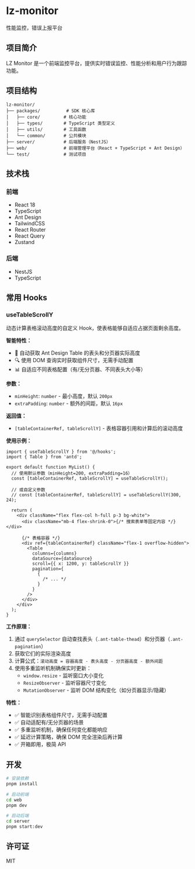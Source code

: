 # lz-monitor

性能监控，错误上报平台

## 项目简介

LZ Monitor 是一个前端监控平台，提供实时错误监控、性能分析和用户行为跟踪功能。

## 项目结构

```
lz-monitor/
├── packages/          # SDK 核心库
│   ├── core/         # 核心功能
│   ├── types/        # TypeScript 类型定义
│   ├── utils/        # 工具函数
│   └── common/       # 公共模块
├── server/           # 后端服务（NestJS）
├── web/              # 前端管理平台（React + TypeScript + Ant Design）
└── test/             # 测试项目
```

## 技术栈

### 前端

- React 18
- TypeScript
- Ant Design
- TailwindCSS
- React Router
- React Query
- Zustand

### 后端

- NestJS
- TypeScript

## 常用 Hooks

### useTableScrollY

动态计算表格滚动高度的自定义 Hook，使表格能够自适应占据页面剩余高度。

**智能特性：**

- 🎯 自动获取 Ant Design Table 的表头和分页器实际高度
- 🔍 使用 DOM 查询实时获取组件尺寸，无需手动配置
- 📊 自适应不同表格配置（有/无分页器、不同表头大小等）

**参数：**

- `minHeight`: `number` - 最小高度，默认 `200px`
- `extraPadding`: `number` - 额外的间距，默认 `16px`

**返回值：**

- `[tableContainerRef, tableScrollY]` - 表格容器引用和计算后的滚动高度

**使用示例：**

```tsx
import { useTableScrollY } from '@/hooks';
import { Table } from 'antd';

export default function MyList() {
  // 使用默认参数（minHeight=200, extraPadding=16）
  const [tableContainerRef, tableScrollY] = useTableScrollY();

  // 或自定义参数
  // const [tableContainerRef, tableScrollY] = useTableScrollY(300, 24);

  return (
    <div className="flex flex-col h-full p-3 bg-white">
      <div className="mb-4 flex-shrink-0">{/* 搜索表单等固定内容 */}</div>

      {/* 表格容器 */}
      <div ref={tableContainerRef} className="flex-1 overflow-hidden">
        <Table
          columns={columns}
          dataSource={dataSource}
          scroll={{ x: 1200, y: tableScrollY }}
          pagination={
            {
              /* ... */
            }
          }
        />
      </div>
    </div>
  );
}
```

**工作原理：**

1. 通过 `querySelector` 自动查找表头（`.ant-table-thead`）和分页器（`.ant-pagination`）
2. 获取它们的实际渲染高度
3. 计算公式：`滚动高度 = 容器高度 - 表头高度 - 分页器高度 - 额外间距`
4. 使用多重监听机制确保实时更新：
   - `window.resize` - 监听窗口大小变化
   - `ResizeObserver` - 监听容器尺寸变化
   - `MutationObserver` - 监听 DOM 结构变化（如分页器显示/隐藏）

**特性：**

- ✅ 智能识别表格组件尺寸，无需手动配置
- ✅ 自动适配有/无分页器的场景
- ✅ 多重监听机制，确保任何变化都能响应
- ✅ 延迟计算策略，确保 DOM 完全渲染后再计算
- ✅ 开箱即用，极简 API

## 开发

```bash
# 安装依赖
pnpm install

# 启动前端
cd web
pnpm dev

# 启动后端
cd server
pnpm start:dev
```

## 许可证

MIT
